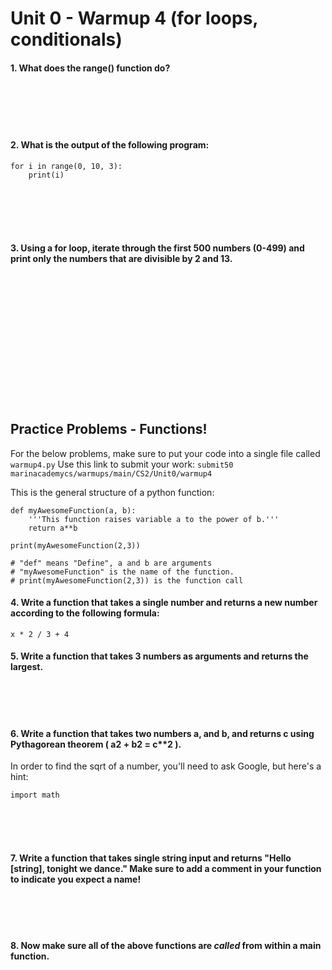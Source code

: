 # Unit 0 - Warmup 4 (for loops, conditionals)

#### 1. What does the range() function do? 

&nbsp;  
&nbsp;  
&nbsp;  
&nbsp;  


#### 2. What is the output of the following program:

    for i in range(0, 10, 3):
        print(i)

&nbsp;  
&nbsp;  
&nbsp;  
&nbsp;  


#### 3. Using a for loop, iterate through the first 500 numbers (0-499) and print only the numbers that are divisible by 2 and 13.

&nbsp;  
&nbsp;  
&nbsp;  
&nbsp;  
&nbsp;  
&nbsp;  
&nbsp;  
&nbsp;  
&nbsp;  
&nbsp;  
&nbsp;  
&nbsp;  

## Practice Problems - Functions!
For the below problems, make sure to put your code into a single file called `warmup4.py` 
Use this link to submit your work: 
    `submit50 marinacademycs/warmups/main/CS2/Unit0/warmup4`

This is the general structure of a python function:

    def myAwesomeFunction(a, b):
        '''This function raises variable a to the power of b.'''
        return a**b
    
    print(myAwesomeFunction(2,3))   
    
    # "def" means "Define", a and b are arguments 
    # "myAwesomeFunction" is the name of the function.
    # print(myAwesomeFunction(2,3)) is the function call
    
#### 4. Write a function that takes a single number and returns a new number according to the following formula:

    x * 2 / 3 + 4

#### 5. Write a function that takes 3 numbers as arguments and returns the largest. 

&nbsp;  
&nbsp;  
&nbsp;  

#### 6. Write a function that takes two numbers a, and b, and returns c using Pythagorean theorem ( a**2 + b**2 = c**2 ).
In order to find the sqrt of a number, you'll need to ask Google, but here's a hint:

    import math
    
&nbsp;  
&nbsp;  
&nbsp;  

#### 7. Write a function that takes single string input and returns "Hello [string], tonight we dance." Make sure to add a comment in your function to indicate you expect a name!

&nbsp;  
&nbsp;  
&nbsp;  

#### 8. Now make sure all of the above functions are *called* from within a main function.

&nbsp;  
&nbsp;  
&nbsp;  
